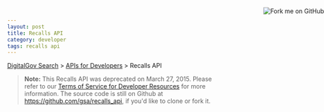 ```yaml
---
layout: post
title: Recalls API
category: developer
tags: recalls api
---
```


[DigitalGov Search](/index.html) > [APIs for Developers](/developer/index.html) > Recalls API

<a href="https://github.com/GSA"><img style="position: absolute; top: 41px; right: 0; border: 0;" src="https://s3.amazonaws.com/github/ribbons/forkme_right_orange_ff7600.png" alt="Fork me on GitHub"></a>

<blockquote class="caution"><strong>Note:</strong> This Recalls API was deprecated on March 27, 2015. Please refer to our <a href="https://www.usa.gov/About/developer-resources/terms-of-service.shtml">Terms of Service for Developer Resources</a> for more information. The source code is still on Github at <a href="https://github.com/gsa/recalls_api">https://github.com/gsa/recalls_api</a>, if you'd like to clone or fork it.</blockquote>